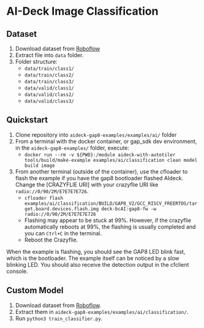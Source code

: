 # AI-Deck Image Classification

## Dataset
1. Download dataset from [Roboflow](https://universe.roboflow.com/workspace-b5lim/safmc)
2. Extract file into `data` folder.
3. Folder structure:
   - `data/train/class1/`
   - `data/train/class2/`
   - `data/train/class3/`
   - `data/valid/class1/`
   - `data/valid/class2/`
   - `data/valid/class3/`

## Quickstart
1. Clone repository into `aideck-gap8-examples/examples/ai/` folder
2. From a terminal with the docker container, or gap_sdk dev environment, in the `aideck-gap8-examples/` folder, execute:
   - ```docker run --rm -v ${PWD}:/module aideck-with-autotiler tools/build/make-example examples/ai/classification clean model build image```
3. From another terminal (outside of the container), use the cfloader to flash the example if you have the gap8 bootloader flashed AIdeck. Change the [CRAZYFLIE URI] with your crazyflie URI like `radio://0/90/2M/E7E7E7E726`.
   - ```cfloader flash examples/ai/classification/BUILD/GAP8_V2/GCC_RISCV_FREERTOS/target.board.devices.flash.img deck-bcAI:gap8-fw -w radio://0/90/2M/E7E7E7E726```
   - Flashing may appear to be stuck at 99%. However, if the crazyflie automatically reboots at 99%, the flashing is usually completed and you can `Ctrl+C` in the terminal.  
   - Reboot the Crazyflie.

When the example is flashing, you should see the GAP8 LED blink fast, which is the bootloader. The example itself can be noticed by a slow blinking LED. You should also receive the detection output in the cfclient console.

## Custom Model 
1. Download dataset from [Roboflow](https://universe.roboflow.com/workspace-b5lim/safmc).
2. Extract them in `aideck-gap8-examples/examples/ai/classification/`.
3. Run `python3 train_classifier.py`.

                  
